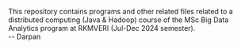 This repository contains programs and other related files related to a distributed computing (Java & Hadoop) course of the MSc Big Data Analytics program at RKMVERI (Jul-Dec 2024 semester). <br>
-- Darpan
